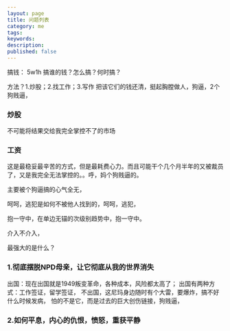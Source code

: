 ```yaml
---
layout: page
title: 问题列表
category: me
tags:   
keywords:
description:
published: false
---
```


搞钱：
5w1h 搞谁的钱？怎么搞？何时搞？

方法？1.炒股；2.找工作；3.写作
把该它们的钱还清，挺起胸膛做人，狗逼，2个狗贱逼，

### 炒股
不可能将结果交给我完全掌控不了的市场
### 工资
这是最稳妥最辛苦的方式，但是最耗费心力。而且可能干个几个月半年的又被裁员了，又是我完全无法掌控的。。呼，妈个狗贱逼的。

主要被个狗逼搞的心气全无，

呵呵，逃犯是如何不被他人找到的，呵呵，逃犯，

抱一守中，在单边无锚的次级别趋势中，抱一守中。

介入不介入，

最强大的是什么？

### 1.彻底摆脱NPD母亲，让它彻底从我的世界消失
出国：现在出国就是1949叛变革命，各种成本，风险都太高了；
出国有两种方式：工作签证，留学签证，
不出国，这尼玛身边随时有个大雷，要爆炸，搞不好什么时候发病，
怕的不是它，而是过去的巨大创伤链接，狗贱逼，



### 2.如何平息，内心的仇恨，愤怒，重获平静

































